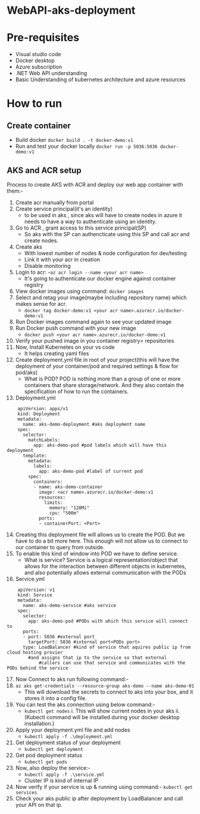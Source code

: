 # WebAPI-aks-deployment

# Pre-requisites
- Visual studio code
- Docker desktop
- Azure subscription
- .NET Web API understanding
- Basic Understanding of kubernetes architecture and azure resources

# How to run
## Create container
- Build docker 
`docker build . -t docker-demo:v1`
- Run and test your docker locally
`docker run -p 5036:5036 docker-demo:v1`

## AKS and ACR setup
Process to create AKS with ACR and deploy our web app container with them:-
1. Create acr manually from portal
2. Create service principal(it's an identity) 
 	- to be used in aks , since aks will have to create nodes in azure it needs to have a way to authenticate using an identity.
3. Go to ACR , grant access to this service principal(SP)
	- So aks with the SP can authencticate using this SP and call acr and create nodes.
4. Create aks 
 	- With lowest number of nodes & node configuration for dev/testing
 	- Link it with your acr in creation
 	- Disable monitoring
5. Login to acr: -`az acr login --name <your acr name>`
 	- It's going to authenticate our docker engine against container registry
6. View docker images using command:  `docker images`
7. Select and retag your image(maybe including repository name) which makes sense for acr.
 	- `docker tag docker-demo:v1 <your acr name>.azurecr.io/docker-demo:v1`
8. Run Docker images command again to see your updated image
9. Run Docker push command with your new image
 	- `docker push <your acr name>.azurecr.io/docker-demo:v1`
10. Verify your pushed image in you container registry> repositories
11. Now, Install Kubernetes on your vs code
	- It helps creating yaml files 
12. Create deployment.yml file in root of your project(this will have the deployment of your container/pod and required  settings & flow for pod/aks)
	- What is POD? POD is nothing more than a group of one or more containers that share storage/network. And they 
    also contain the specification of how to run the containers.
13. Deployment.yml
  
```
	apiVersion: apps/v1
	kind: Deployment
	metadata:
	  name: aks-demo-deployment #aks deployment name
	spec:
	  selector:
	    matchLabels:
	      app: aks-demo-pod #pod labels which will have this deployment
	  template:
	    metadata:
	      labels:
	        app: aks-demo-pod #label of current pod
	    spec:
	      containers:
	      - name: aks-demo-container
	        image: <acr name>.azurecr.io/docker-demo:v1
	        resources:
	          limits:
	            memory: "128Mi"
	            cpu: "500m"
	        ports:
	        - containerPort: <Port>
```

14. Creating this deployment file will allows us to create the POD. But we have to do a bit more here. This enough will not allow us to 
  connect to our container to query from outside. 
15. To enable this kind of window into POD we have to define service.
	- What is service? Service is a logical representation/object that allows for the interaction between different objects in kubernetes, 
and also potentially allows external communication with the PODs
16. Service.yml
```
	apiVersion: v1
	kind: Service
	metadata:
	  name: aks-demo-service #aks service 
	spec:
	  selector:
	    app: aks-demo-pod #PODs with which this service will connect to
	  ports:
	  - port: 5036 #external port
	    targetPort: 5036 #internal port<PODs port>
	  type: LoadBalancer #kind of service that aquires public ip from cloud hosting provier 
	  	#and assigns that ip to the service so that external 
    		#callers can use that service and communicates with the PODs behind the service
```
 17. Now Connect to aks run following command:-
18. `az aks get-credentials --resource-group aks-demo --name aks-demo-01`
	- This will download the secrets to connect to aks into your box, and it stores it into a config file.
19. You can test the aks connection using below command:-
	- `kubectl get nodes`
		i. This will show current nodes in your aks
		ii. (Kubectl command will be installed during your docker desktop installation.)
20. Apply your deployment.yml file and add nodes
	- `kubectl apply -f .\deployment.yml`
21. Get deployment status of your deployment
	- `kubectl get deployment`
22. Get pod deployment status
	- `kubectl get pods`
23. Now, also deploy the service:-
	- `kubectl apply -f .\service.yml`
	- Cluster IP is kind of internal IP
24. Now verify if your service is up & running using command:-
    `kubectl get services`
25. Check your aks public ip after deployment by LoadBalancer and call your API on that ip.
